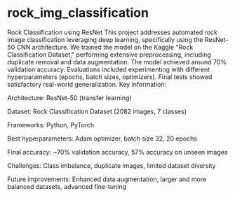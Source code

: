 # rock_img_classification
Rock Classification using ResNet  This project addresses automated rock image classification leveraging deep learning, specifically using the ResNet-50 CNN architecture. We trained the model on the Kaggle "Rock Classification Dataset," performing extensive preprocessing, including duplicate removal and data augmentation. 
The model achieved around 70% validation accuracy. Evaluations included experimenting with different hyperparameters (epochs, batch sizes, optimizers). Final tests showed satisfactory real-world generalization.
Key information:

Architecture: ResNet-50 (transfer learning)

Dataset: Rock Classification Dataset (2082 images, 7 classes)

Frameworks: Python, PyTorch

Best hyperparameters: Adam optimizer, batch size 32, 20 epochs

Final accuracy: ~70% validation accuracy, 57% accuracy on unseen images

Challenges: Class imbalance, duplicate images, limited dataset diversity

Future improvements: Enhanced data augmentation, larger and more balanced datasets, advanced fine-tuning

